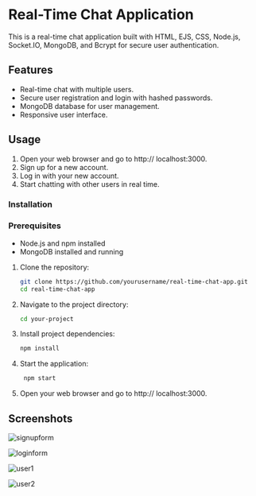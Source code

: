 # Real-Time Chat Application

This is a real-time chat application built with HTML, EJS, CSS, Node.js, Socket.IO, MongoDB, and Bcrypt for secure user authentication.

## Features

- Real-time chat with multiple users.
- Secure user registration and login with hashed passwords.
- MongoDB database for user management.
- Responsive user interface.

## Usage
1. Open your web browser and go to http:// localhost:3000.
2. Sign up for a new account.
3. Log in with your new account.
4. Start chatting with other users in real time.

### Installation

### Prerequisites
- Node.js and npm installed
- MongoDB installed and running

1. Clone the repository:
   ```sh
   git clone https://github.com/yourusername/real-time-chat-app.git
   cd real-time-chat-app
   
2. Navigate to the project directory:
   ```sh
   cd your-project

3. Install project dependencies:
    ```sh
    npm install

4. Start the application:
   ```sh
    npm start
   
5. Open your web browser and go to http:// localhost:3000.


## Screenshots

![signupform](https://github.com/iamawez/Realtimechatapp/assets/108227269/cd8d19ed-022f-4315-966c-cf9c195391af)

![loginform](https://github.com/iamawez/Realtimechatapp/assets/108227269/6fb0e008-7e9e-4236-ac6d-97fad5ab81d6)

![user1](https://github.com/iamawez/Realtimechatapp/assets/108227269/0c2b3ad7-6535-41c5-ac70-0c1eaf0b1be1)

![user2](https://github.com/iamawez/Realtimechatapp/assets/108227269/27890fe3-85e8-488a-a170-8bd406f42012)


